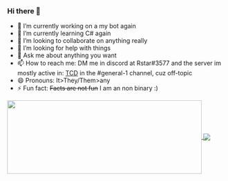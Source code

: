### Hi there 👋


- 🔭 I’m currently working on a my bot again
- 🌱 I’m currently learning C# again
- 👯 I’m looking to collaborate on anything really
- 🤔 I’m looking for help with things
- 💬 Ask me about anything you want
- 📫 How to reach me: DM me in discord at Rstar#3577 and the server im mostly active in: <a href="https://discord.gg/code">TCD</a> in the #general-1 channel, cuz off-topic 
- 😄 Pronouns: It>They/Them>any
- ⚡ Fun fact: ~~Facts are not fun~~ I am an non binary :)

<a href="https://github.com/Rstar284/">
  <img width=450 height=170 align="center" src="https://github-readme-stats.vercel.app/api?username=Rstar284&theme=dark&show_icons=true&bg_color=0D1117&hide_border=true" />
</a>
<a href="https://github.com/AskoiDev/">
  <img align="center" src="https://github-readme-stats.vercel.app/api/top-langs/?username=Rstar284&theme=dark&layout=compact&bg_color=0D1117&hide_border=true" />
</a>
